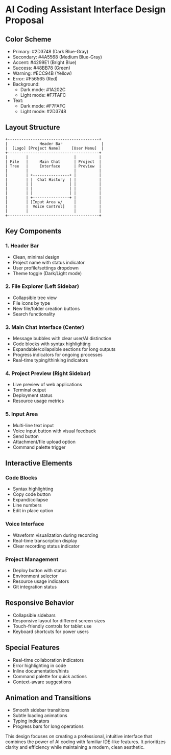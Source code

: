 # AI Coding Assistant Interface Design Proposal

## Color Scheme
- Primary: #2D3748 (Dark Blue-Gray)
- Secondary: #4A5568 (Medium Blue-Gray)
- Accent: #4299E1 (Bright Blue)
- Success: #48BB78 (Green)
- Warning: #ECC94B (Yellow)
- Error: #F56565 (Red)
- Background: 
  - Dark mode: #1A202C
  - Light mode: #F7FAFC
- Text: 
  - Dark mode: #F7FAFC
  - Light mode: #2D3748

## Layout Structure

```
+----------------------------------------+
|              Header Bar                 |
|  [Logo] [Project Name]     [User Menu]  |
+----------------------------------------+
|        |                    |          |
| File   |     Main Chat      | Project  |
| Tree   |     Interface      | Preview  |
|        |                    |          |
|        | +----------------+ |          |
|        | |  Chat History  | |          |
|        | |                | |          |
|        | |                | |          |
|        | |                | |          |
|        | +----------------+ |          |
|        | [Input Area w/     |          |
|        |  Voice Control]    |          |
|        |                    |          |
+----------------------------------------+
```

## Key Components

### 1. Header Bar
- Clean, minimal design
- Project name with status indicator
- User profile/settings dropdown
- Theme toggle (Dark/Light mode)

### 2. File Explorer (Left Sidebar)
- Collapsible tree view
- File icons by type
- New file/folder creation buttons
- Search functionality

### 3. Main Chat Interface (Center)
- Message bubbles with clear user/AI distinction
- Code blocks with syntax highlighting
- Expandable/collapsible sections for long outputs
- Progress indicators for ongoing processes
- Real-time typing/thinking indicators

### 4. Project Preview (Right Sidebar)
- Live preview of web applications
- Terminal output
- Deployment status
- Resource usage metrics

### 5. Input Area
- Multi-line text input
- Voice input button with visual feedback
- Send button
- Attachment/file upload option
- Command palette trigger

## Interactive Elements

### Code Blocks
- Syntax highlighting
- Copy code button
- Expand/collapse
- Line numbers
- Edit in place option

### Voice Interface
- Waveform visualization during recording
- Real-time transcription display
- Clear recording status indicator

### Project Management
- Deploy button with status
- Environment selector
- Resource usage indicators
- Git integration status

## Responsive Behavior
- Collapsible sidebars
- Responsive layout for different screen sizes
- Touch-friendly controls for tablet use
- Keyboard shortcuts for power users

## Special Features
- Real-time collaboration indicators
- Error highlighting in code
- Inline documentation/hints
- Command palette for quick actions
- Context-aware suggestions

## Animation and Transitions
- Smooth sidebar transitions
- Subtle loading animations
- Typing indicators
- Progress bars for long operations

This design focuses on creating a professional, intuitive interface that combines the power of AI coding with familiar IDE-like features. It prioritizes clarity and efficiency while maintaining a modern, clean aesthetic.
